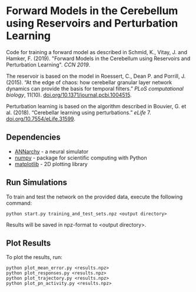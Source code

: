 # Forward Models in the Cerebellum using Reservoirs and Perturbation Learning

Code for training a forward model as described in Schmid, K., Vitay, J. and Hamker, F. (2019). "Forward Models in the Cerebellum using Reservoirs and Perturbation Learning". *CCN 2019*.

The reservoir is based on the model in Roessert, C., Dean P. and Porrill, J. (2015). “At the edge of chaos: how cerebellar granular layer network dynamics can provide the basis for temporal filters.” *PLoS computational biology*, 11(10). [doi.org/10.1371/journal.pcbi.1004515](https://doi.org/10.1371/journal.pcbi.1004515).

Perturbation learning is based on the algorithm described in Bouvier, G. et al. (2018). “Cerebellar learning using perturbations.” *eLife* 7. [doi.org/10.7554/eLife.31599](https://doi.org/10.7554/eLife.31599).


## Dependencies

* [ANNarchy](https://bitbucket.org/annarchy/annarchy) - a neural simulator
* [numpy](https://numpy.org/) - package for scientific computing with Python
* [matplotlib](https://matplotlib.org/) - 2D plotting library


## Run Simulations

To train and test the network on the provided data, execute the following command:

```
python start.py training_and_test_sets.npz <output directory>
```
Results will be saved in npz-format to &lt;output directory&gt;.


## Plot Results

To plot the results, run:

```
python plot_mean_error.py <results.npz>
python plot_responses.py <results.npz>
python plot_trajectory.py <results.npz>
python plot_pn_activity.py <results.npz>

```







